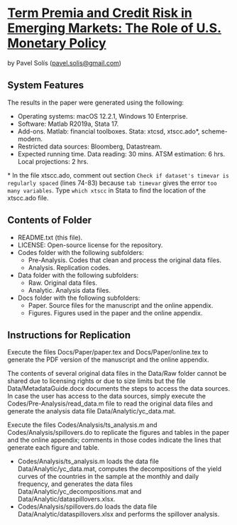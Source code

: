 # [Term Premia and Credit Risk in Emerging Markets: The Role of U.S. Monetary Policy](https://papers.ssrn.com/sol3/papers.cfm?abstract_id=3973655)

by Pavel Solís (pavel.solis@gmail.com)


## System Features
The results in the paper were generated using the following:
- Operating systems: macOS 12.2.1, Windows 10 Enterprise.
- Software: Matlab R2019a, Stata 17.
- Add-ons. Matlab: financial toolboxes. Stata: xtcsd, xtscc.ado*, scheme-modern.
- Restricted data sources: Bloomberg, Datastream.
- Expected running time. Data reading: 30 mins. ATSM estimation: 6 hrs. Local projections: 2 hrs.

\* In the file xtscc.ado, comment out section `Check if dataset's timevar is regularly spaced` (lines 74-83) because `tab timevar` gives the error `too many variables`. Type `which xtscc` in Stata to find the location of the xtscc.ado file.


## Contents of Folder
- README.txt (this file).
- LICENSE: Open-source license for the repository.
- Codes folder with the following subfolders:
	- Pre-Analysis. Codes that clean and process the original data files.
	- Analysis. Replication codes.
- Data folder with the following subfolders:
	- Raw. Original data files.
	- Analytic. Analysis data files.
- Docs folder with the following subfolders: 
	- Paper. Source files for the manuscript and the online appendix.
	- Figures. Figures used in the paper and the online appendix.


## Instructions for Replication
Execute the files Docs/Paper/paper.tex and Docs/Paper/online.tex to generate the PDF version of the manuscript and the online appendix.

The contents of several original data files in the Data/Raw folder cannot be shared due to licensing rights or due to size limits but the file Data/MetadataGuide.docx documents the steps to access the data sources. In case the user has access to the data sources, simply execute the Codes/Pre-Analysis/read_data.m file to read the original data files and generate the analysis data file Data/Analytic/yc_data.mat.

Execute the files Codes/Analysis/ts_analysis.m and Codes/Analysis/spillovers.do to replicate the figures and tables in the paper and the online appendix; comments in those codes indicate the lines that generate each figure and table.
- Codes/Analysis/ts_analysis.m loads the data file Data/Analytic/yc_data.mat, computes the decompositions of the yield curves of the countries in the sample at the monthly and daily frequency, and generates the data files Data/Analytic/yc_decompositions.mat and Data/Analytic/dataspillovers.xlsx.
- Codes/Analysis/spillovers.do loads the data file Data/Analytic/dataspillovers.xlsx and performs the spillover analysis.
